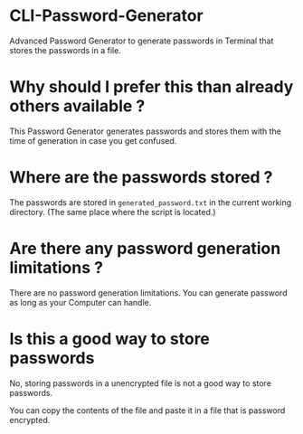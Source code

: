 # CLI-Password-Generator
Advanced Password Generator to generate passwords in Terminal that stores the passwords in a file.

# Why should I prefer this than already others available ?
This Password Generator generates passwords and stores them with the time of generation in case you get confused.

# Where are the passwords stored ?
The passwords are stored in `generated_password.txt` in the current working directory. 
(The same place where the script is located.)

# Are there any password generation limitations ?

There are no password generation limitations. You can generate password as long as your Computer can handle.

# Is this a good way to store passwords

No, storing passwords in a unencrypted file is not a good way to store passwords.

You can copy the contents of the file and paste it in a file that is password encrypted.
